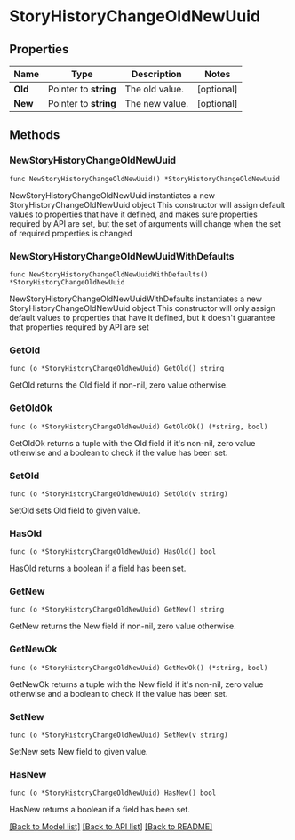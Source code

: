 # StoryHistoryChangeOldNewUuid

## Properties

Name | Type | Description | Notes
------------ | ------------- | ------------- | -------------
**Old** | Pointer to **string** | The old value. | [optional] 
**New** | Pointer to **string** | The new value. | [optional] 

## Methods

### NewStoryHistoryChangeOldNewUuid

`func NewStoryHistoryChangeOldNewUuid() *StoryHistoryChangeOldNewUuid`

NewStoryHistoryChangeOldNewUuid instantiates a new StoryHistoryChangeOldNewUuid object
This constructor will assign default values to properties that have it defined,
and makes sure properties required by API are set, but the set of arguments
will change when the set of required properties is changed

### NewStoryHistoryChangeOldNewUuidWithDefaults

`func NewStoryHistoryChangeOldNewUuidWithDefaults() *StoryHistoryChangeOldNewUuid`

NewStoryHistoryChangeOldNewUuidWithDefaults instantiates a new StoryHistoryChangeOldNewUuid object
This constructor will only assign default values to properties that have it defined,
but it doesn't guarantee that properties required by API are set

### GetOld

`func (o *StoryHistoryChangeOldNewUuid) GetOld() string`

GetOld returns the Old field if non-nil, zero value otherwise.

### GetOldOk

`func (o *StoryHistoryChangeOldNewUuid) GetOldOk() (*string, bool)`

GetOldOk returns a tuple with the Old field if it's non-nil, zero value otherwise
and a boolean to check if the value has been set.

### SetOld

`func (o *StoryHistoryChangeOldNewUuid) SetOld(v string)`

SetOld sets Old field to given value.

### HasOld

`func (o *StoryHistoryChangeOldNewUuid) HasOld() bool`

HasOld returns a boolean if a field has been set.

### GetNew

`func (o *StoryHistoryChangeOldNewUuid) GetNew() string`

GetNew returns the New field if non-nil, zero value otherwise.

### GetNewOk

`func (o *StoryHistoryChangeOldNewUuid) GetNewOk() (*string, bool)`

GetNewOk returns a tuple with the New field if it's non-nil, zero value otherwise
and a boolean to check if the value has been set.

### SetNew

`func (o *StoryHistoryChangeOldNewUuid) SetNew(v string)`

SetNew sets New field to given value.

### HasNew

`func (o *StoryHistoryChangeOldNewUuid) HasNew() bool`

HasNew returns a boolean if a field has been set.


[[Back to Model list]](../README.md#documentation-for-models) [[Back to API list]](../README.md#documentation-for-api-endpoints) [[Back to README]](../README.md)


